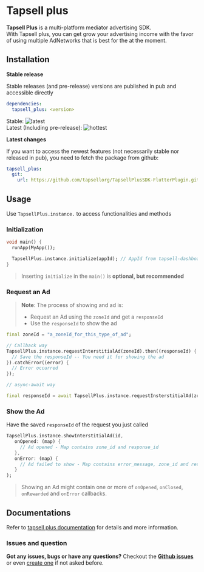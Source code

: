 # Tapsell plus

**Tapsell Plus** is a multi-platform mediator advertising SDK.  
With Tapsell plus, you can get grow your advertising income with the favor of using multiple AdNetworks that is best for the at the moment.  

## Installation

**Stable release**

Stable releases (and pre-release) versions are published in pub and accessible directly


```yaml
dependencies:
  tapsell_plus: <version>
```

Stable: ![latest](https://img.shields.io/pub/v/tapsell_plus?label=tapsell_plus&style=plastic)  
Latest (Including pre-release): ![hottest](https://img.shields.io/pub/v/tapsell_plus?color=orange&include_prereleases&label=tapsell_plus%28prerelease%29)

**Latest changes**

If you want to access the newest features (not necessarily stable nor released in pub), you need to fetch the package from github:

```yaml
tapsell_plus:
  git:
    url: https://github.com/tapsellorg/TapsellPlusSDK-FlutterPlugin.git
```

## Usage

Use `TapsellPlus.instance.` to access functionalities and methods

### Initialization

```dart
void main() {
  runApp(MyApp());

  TapsellPlus.instance.initialize(appId); // AppId from tapsell-dashboard
}
```

> Inserting `initialize` in the `main()` is **optional, but recommended**


### Request an Ad

> **Note**: The process of showing and ad is:  
>
> - Request an Ad using the `zoneId` and get a `responseId`
> - Use the `responseId` to show the ad


```dart
final zoneId = "a_zoneId_for_this_type_of_ad";

// Callback way
TapsellPlus.instance.requestInterstitialAd(zoneId).then((responseId) {
  // Save the responseId -- You need it for showing the ad
}).catchError((error) {
  // Error occurred
});

// async-await way

final responseId = await TapsellPlus.instance.requestInsterstitialAd(zoneId);
```

### Show the Ad

Have the saved `responseId` of the request you just called

```dart
TapsellPlus.instance.showInterstitialAd(id,
   onOpened: (map) {
     // Ad opened - Map contains zone_id and response_id
   },
   onError: (map) {
     // Ad failed to show - Map contains error_message, zone_id and response_id
   }
);
```

> Showing an Ad might contain one or more of `onOpened`, `onClosed`, `onRewarded` and `onError` callbacks.

## Documentations

Refer to [tapsell plus documentation](https://docs.tapsell.ir/sdk/) for details and more information.

### Issues and question

**Got any issues, bugs or have any questions?** Checkout the [**Github issues**](https://github.com/tapsellorg/TapsellPlusSDK-FlutterPlugin/issues?q=is%3Aissue) or even [create one](https://github.com/tapsellorg/TapsellPlusSDK-FlutterPlugin/issues/new) if not asked before. 
